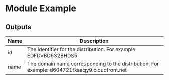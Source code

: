# Module Example
<!-- BEGINNING OF PRE-COMMIT-TERRAFORM DOCS HOOK -->
## Outputs

| Name | Description |
|------|-------------|
| id | The identifier for the distribution. For example: EDFDVBD632BHDS5. |
| name | The domain name corresponding to the distribution. For example: d604721fxaaqy9.cloudfront.net |

<!-- END OF PRE-COMMIT-TERRAFORM DOCS HOOK -->
